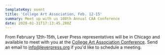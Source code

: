 ```yaml
---
templateKey: event
title: 'College Art Association, Feb. 12-15'
summary: Meet up with us 108th Annual CAA Conference
date: 2020-01-31T17:13:45.280Z
---
```

From February 12th-15th, Lever Press representatives will be in Chicago and available to meet with you at the [College Art Association Conference](https://www.collegeart.org/programs/conference/conference2020/). Send an email to [info@leverpress.org](mailto:info@leverpress.org) if you'd like to schedule a meeting.
